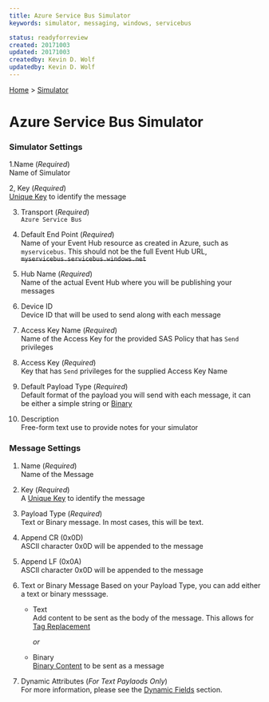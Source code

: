 ```yaml
---
title: Azure Service Bus Simulator
keywords: simulator, messaging, windows, servicebus

status: readyforreview
created: 20171003
updated: 20171003
createdby: Kevin D. Wolf
updatedby: Kevin D. Wolf
---
```

[Home](../Index.md) > [Simulator](Index.md)
# Azure Service Bus Simulator

### Simulator Settings


1.Name (*Required*)     
Name of Simulator   

2, Key (*Required*)     
[Unique Key](../Topics/Keys.md) to identify the message   

3. Transport (*Required*)       
`Azure Service Bus`   

4. Default End Point (*Required*)  
Name of your Event Hub resource as created in Azure, such as `myservicebus`.  This should not be the full Event Hub URL, ~~`myservicebus.servicebus.windows.net`~~

5. Hub Name (*Required*)  
Name of the actual Event Hub where you will be publishing your messages

6. Device ID  
Device ID that will be used to send along with each message

7. Access Key Name (*Required*)  
Name of the Access Key for the provided SAS Policy that has `Send` privileges

8. Access Key (*Required*)  
Key that has `Send` privileges for the supplied Access Key Name

9. Default Payload Type (*Required*)  
Default format of the payload you will send with each message, it can be either a simple string or [Binary](BinaryContent.md)

10. Description  
Free-form text use to provide notes for your simulator

### Message Settings

1. Name (*Required*)  
Name of the Message

2. Key (*Required*)  
A [Unique Key](../Topics/Keys.md) to identify the message

3. Payload Type (*Required*)  
Text or Binary message.  In most cases, this will be text.

4. Append CR (0x0D)  
ASCII character 0x0D will be appended to the message

5. Append LF (0x0A)  
ASCII character 0x0D will be appended to the message

6. Text or Binary Message
Based on your Payload Type, you can add either a text or binary messsage.
    * Text  
      Add content to be sent as the body of the message.  This allows for [Tag Replacement](DynamicFields.md)

      *or*

    * Binary    
[Binary Content](BinaryContent.md) to be sent as a message

7. Dynamic Attributes (*For Text Paylaods Only*)  
For more information, please see the [Dynamic Fields](DynamicFields.md) section.
